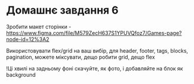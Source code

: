 # Домашнє завдання 6

Зробити макет сторінки - https://www.figma.com/file/M579ZecH637S1YPUVQfoz7/Games-page?node-id=12%3A2

Використовувати flex/grid на ваш вибір, для header, footer, tags, blocks, pagination, можете міксувати, дещо робити grid, дещо flex

!Ці хвилі на задньому фоні скачуйте, як фото, і добавляйте на блок як background

